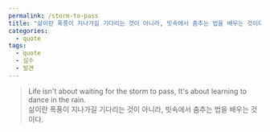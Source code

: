 ```yaml
---
permalink: /storm-to-pass
title: "삶이란 폭풍이 지나가길 기다리는 것이 아니라, 빗속에서 춤추는 법을 배우는 것이다."
categories:
  - quote
tags: 
  - quote
  - 실수
  - 발견
---
```

> Life isn't about waiting for the storm to pass, It's about learning to dance in the rain.  
> 삶이란 폭풍이 지나가길 기다리는 것이 아니라, 빗속에서 춤추는 법을 배우는 것이다.  